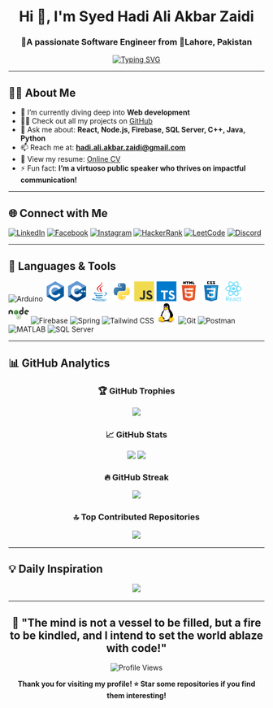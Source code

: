 <div align="center">
 
<h1 align="center">Hi 👋, I'm Syed Hadi Ali Akbar Zaidi</h1>
<h3 align="center">🚀A passionate Software Engineer from 📍Lahore, Pakistan</h3>


[![Typing SVG](https://readme-typing-svg.herokuapp.com?font=Fira+Code&pause=1000&color=6366F1&center=true&vCenter=true&width=435&lines=Full+Stack+Developer;Always+learning+new+things;Love+to+code+and+solve+problems;Passionate+about+coding)](https://git.io/typing-svg)

</div>

---

## 🧑‍💻 About Me
- 🌱 I’m currently diving deep into **Web development**  
- 👨‍💻 Check out all my projects on [GitHub](https://github.com/Ali-Akbar-Zaidi)  
- 💬 Ask me about: **React, Node.js, Firebase, SQL Server, C++, Java, Python**  
- 📫 Reach me at: **hadi.ali.akbar.zaidi@gmail.com**  
- 📄 View my resume: [Online CV](https://www.overleaf.com/read/ptfqcphnkjfs#8aa57e)  
- ⚡ Fun fact: **I’m a virtuoso public speaker who thrives on impactful communication!**

---

## 🌐 Connect with Me
<p align="left">
  <a href="https://www.linkedin.com/in/ali-akbar-zaidi/" target="_blank"><img src="https://raw.githubusercontent.com/rahuldkjain/github-profile-readme-generator/master/src/images/icons/Social/linked-in-alt.svg" alt="LinkedIn" height="30" width="40" /></a>
  <a href="https://fb.com/ali akbar zaidi" target="_blank"><img src="https://raw.githubusercontent.com/rahuldkjain/github-profile-readme-generator/master/src/images/icons/Social/facebook.svg" alt="Facebook" height="30" width="40" /></a>
  <a href="https://instagram.com/ali.akbar.zaidi" target="_blank"><img src="https://raw.githubusercontent.com/rahuldkjain/github-profile-readme-generator/master/src/images/icons/Social/instagram.svg" alt="Instagram" height="30" width="40" /></a>
  <a href="https://www.hackerrank.com/@hadi_ali_akbar_1" target="_blank"><img src="https://raw.githubusercontent.com/rahuldkjain/github-profile-readme-generator/master/src/images/icons/Social/hackerrank.svg" alt="HackerRank" height="30" width="40" /></a>
  <a href="https://www.leetcode.com/galacter" target="_blank"><img src="https://raw.githubusercontent.com/rahuldkjain/github-profile-readme-generator/master/src/images/icons/Social/leet-code.svg" alt="LeetCode" height="30" width="40" /></a>
  <a href="https://discordapp.com/users/ali.akbar.zaidi" target="_blank"><img src="https://raw.githubusercontent.com/rahuldkjain/github-profile-readme-generator/master/src/images/icons/Social/discord.svg" alt="Discord" height="30" width="40" /></a>
</p>

---

## 🧠 Languages & Tools

<p align="left">
  <img src="https://cdn.worldvectorlogo.com/logos/arduino-1.svg" alt="Arduino" width="40" height="40"/>
  <img src="https://raw.githubusercontent.com/devicons/devicon/master/icons/c/c-original.svg" alt="C" width="40" height="40"/>
  <img src="https://raw.githubusercontent.com/devicons/devicon/master/icons/cplusplus/cplusplus-original.svg" alt="C++" width="40" height="40"/>
  <img src="https://raw.githubusercontent.com/devicons/devicon/master/icons/java/java-original.svg" alt="Java" width="40" height="40"/>
  <img src="https://raw.githubusercontent.com/devicons/devicon/master/icons/python/python-original.svg" alt="Python" width="40" height="40"/>
  <img src="https://raw.githubusercontent.com/devicons/devicon/master/icons/javascript/javascript-original.svg" alt="JavaScript" width="40" height="40"/>
  <img src="https://raw.githubusercontent.com/devicons/devicon/master/icons/typescript/typescript-original.svg" alt="TypeScript" width="40" height="40"/>
  <img src="https://raw.githubusercontent.com/devicons/devicon/master/icons/html5/html5-original-wordmark.svg" alt="HTML5" width="40" height="40"/>
  <img src="https://raw.githubusercontent.com/devicons/devicon/master/icons/css3/css3-original-wordmark.svg" alt="CSS3" width="40" height="40"/>
  <img src="https://raw.githubusercontent.com/devicons/devicon/master/icons/react/react-original-wordmark.svg" alt="React" width="40" height="40"/>
  <img src="https://raw.githubusercontent.com/devicons/devicon/master/icons/nodejs/nodejs-original-wordmark.svg" alt="Node.js" width="40" height="40"/>
  <img src="https://www.vectorlogo.zone/logos/firebase/firebase-icon.svg" alt="Firebase" width="40" height="40"/>
  <img src="https://www.vectorlogo.zone/logos/springio/springio-icon.svg" alt="Spring" width="40" height="40"/>
  <img src="https://www.vectorlogo.zone/logos/tailwindcss/tailwindcss-icon.svg" alt="Tailwind CSS" width="40" height="40"/>
  <img src="https://raw.githubusercontent.com/devicons/devicon/master/icons/linux/linux-original.svg" alt="Linux" width="40" height="40"/>
  <img src="https://www.vectorlogo.zone/logos/git-scm/git-scm-icon.svg" alt="Git" width="40" height="40"/>
  <img src="https://www.vectorlogo.zone/logos/getpostman/getpostman-icon.svg" alt="Postman" width="40" height="40"/>
  <img src="https://upload.wikimedia.org/wikipedia/commons/2/21/Matlab_Logo.png" alt="MATLAB" width="40" height="40"/>
  <img src="https://www.svgrepo.com/show/303229/microsoft-sql-server-logo.svg" alt="SQL Server" width="40" height="40"/>
</p>

---

## 📊 GitHub Analytics

<div align="center">
  
### 🏆 GitHub Trophies
![](https://github-profile-trophy.vercel.app/?username=Ali-Akbar-Zaidi&theme=radical&no-frame=false&no-bg=false&margin-w=4)

### 📈 GitHub Stats
<img height="180em" src="https://github-readme-stats.vercel.app/api?username=Ali-Akbar-Zaidi&show_icons=true&theme=midnight-purple&hide_border=false&include_all_commits=true&count_private=true"/>
<img height="180em" src="https://github-readme-stats.vercel.app/api/top-langs/?username=Ali-Akbar-Zaidi&theme=midnight-purple&hide_border=false&include_all_commits=true&count_private=true&layout=compact"/>

### 🔥 GitHub Streak
![](https://nirzak-streak-stats.vercel.app/?user=Ali-Akbar-Zaidi&theme=midnight-purple&hide_border=false)

### 🔝 Top Contributed Repositories
![](https://github-contributor-stats.vercel.app/api?username=Ali-Akbar-Zaidi&limit=5&theme=blue_navy&combine_all_yearly_contributions=true)

</div>

---

## 💡 Daily Inspiration
<p align="center">
  <img src="https://quotes-github-readme.vercel.app/api?type=horizontal&theme=tokyonight" />
</p>


---

<div align="center">

## 💭 "The mind is not a vessel to be filled, but a fire to be kindled, and I intend to set the world ablaze with code!"

![Profile Views](https://komarev.com/ghpvc/?username=Ali-Akbar-Zaidi&color=blueviolet)

**Thank you for visiting my profile! ⭐ Star some repositories if you find them interesting!**

</div>

